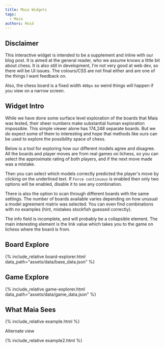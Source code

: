 ```yaml
---
title: Maia Widgets
tags:
  - Maia
authors: Reid
---
```


<script src="assets/js/jquery-3.5.1.js"></script>

<link rel="stylesheet" href="assets/js/chessboardjs/css/chessboard-1.0.0.css" />
<script src="assets/js/chessboardjs/js/chessboard-1.0.0.js"></script>

<link rel="stylesheet" href="assets/css/style.css" />
<link rel="stylesheet" href="assets/css/widget_boards.css" />

## Disclaimer

This interactive widget is intended to be a supplement and inline with our blog post. It is aimed at the general reader, who we assume knows a little bit about chess. It is also still in development, I'm not very good at web dev, so there will be UI issues. The colours/CSS are not final either and are one of the things I want feedback on.

Also, the chess board is a fixed width `400px` so weird things will happen if you view on a narrow screen.

<!--
## Quick summary

This is to go with work I did late last year. The main result was a series of chess engines, we called Maia, that can predict the next move a player will make with decent accuracy. The full blog post can be fond [here](/blog/2020/08/24/maia_chess_kdd/)

The main summary of the results is shown in figure 1

![](assets/images/all_lineplot.svg)
-->

## Widget Intro

While we have done some surface level exploration of the boards that Maia was tested, their sheer numbers make substantial human exploration impossible. This simple viewer alone has 174,248 separate boards. But we do expect some of them to interesting and hope that methods like ours can be used to explore the possibility space of chess.

Below is a tool for exploring how our different models agree and disagree. All the boards and player moves are from real games on lichess, so you can select the approximate rating of both players, and if the next move made was a mistake.

Then you can select which models correctly predicted the player's move by clicking on the underlined text. If `Force continuous` is enabled then only two options will be enabled, disable it to see any combination.

There is also the option to scan through different boards with the same settings. The number of boards available varies depending on how unusual a model agreement matrix was selected. You can even find combinations with no examples (hint, mistakes stockfish guessed correctly).

The info field is incomplete, and will probably be a collapsible element. The main interesting element is the link value which takes you to the game on lichess where the board is from.

## Board Explore

{% include_relative board-explorer.html data_path="assets/data/base_data.json" %}

## Game Explore

{% include_relative game-explorer.html data_path="assets/data/game_data.json" %}

## What Maia Sees

{% include_relative example.html %}

Alternate view

{% include_relative example2.html %}
